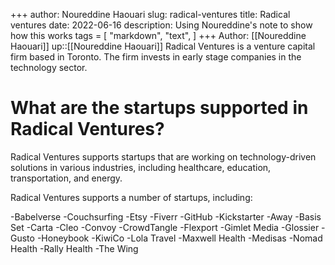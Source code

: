 +++
author: Noureddine Haouari
slug: radical-ventures
title: Radical ventures
date: 2022-06-16
description: Using Noureddine's note to show how this works
tags = [
    "markdown",
    "text",
]
+++
Author: [[Noureddine Haouari]]
up::[[Noureddine Haouari]]
Radical Ventures is a venture capital firm based in Toronto. The firm invests in early stage companies in the technology sector.

# What are the startups supported in Radical Ventures?

Radical Ventures supports startups that are working on technology-driven solutions in various industries, including healthcare, education, transportation, and energy.

Radical Ventures supports a number of startups, including:

-Babelverse
-Couchsurfing
-Etsy
-Fiverr
-GitHub
-Kickstarter
-Away
-Basis Set
-Carta
-Cleo
-Convoy
-CrowdTangle
-Flexport
-Gimlet Media
-Glossier
-Gusto
-Honeybook
-KiwiCo
-Lola Travel
-Maxwell Health
-Medisas
-Nomad Health
-Rally Health
-The Wing
